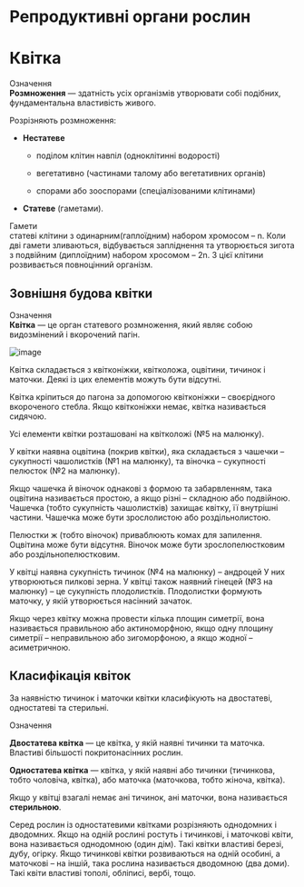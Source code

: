 # Репродуктивнi органи рослин

Квітка
======

<div class="eoz-wrap">
<span class="eoz">Означення</span>
<div class="eoz-text">
<b>Розмноження</b> — здатнiсть усiх органiзмiв утворювати собi подiбних, фундаментальна властивiсть живого.
</div>
</div>

Розрізняють розмноження:

-   **Нестатеве**

    -   поділом клітин навпіл (одноклітинні водорості)

    -   вегетативно (частинами талому або вегетативних органів)

    -   спорами або зооспорами (спеціалізованими клітинами)

-   **Статеве** (гаметами).

<div class="ebio-wrap">
<span class="ebio">Гамети</span>
<div class="ebio-text">
статевi клiтини з одинарним(гаплоїдним) набором хромосом – n. Коли двi гамети зливаються, вiдбувається заплiднення та утворюється зигота з подвiйним (диплоїдним) набором хросомом – 2n. З цiєї клiтини розвивається повноцiнний органiзм.
</div>
</div>

Зовнішня будова квітки
----------------------
<div class="eoz-wrap">
<span class="eoz">Означення</span>
<div class="eoz-text">
<b>Квiтка</b> — це орган статевого розмноження, який являє собою видозмiнений i вкорочений пагiн.
</div>
</div>

![image](pic1)

Квітка складається з <span class="p1">квітконіжки</span>, <span class="p1">квітколожа</span>,
<span class="p1">оцвітини</span>, <span class="p1">тичинок</span> і <span class="p1">маточки</span>. Деякі із цих елементів
можуть бути відсутні.

Квітка кріпиться до пагона за допомогою <span class="p1">квітконіжки</span> – своєрідного
вкороченого стебла. Якщо квітконіжки немає, квітка називається сидячою.

Усі елементи квітки розташовані на <span class="p1">квітколожі</span> (№5 на малюнку).

У квітки наявна <span class="p1">оцвітина</span> (покрив квітки), яка складається з
<span class="p1">чашечки</span> – сукупності чашолистків (№1 на малюнку), та <span class="p1">віночка</span>
– сукупності пелюсток (№2 на малюнку).

Якщо чашечка й віночок однакові з формою та забарвленням, така оцвітина
називається простою, а якщо різні – складною або подвійною. Чашечка
(тобто сукупність чашолистків) захищає квітку, її внутрішні частини.
Чашечка може бути зрослолистою або роздільнолистою.

Пелюстки ж (тобто віночок) приваблюють комах для запилення. Оцвітина
може бути відсутня. Віночок може бути зрослопелюстковим або
роздільнопелюстковим.

У квітці наявна сукупність тичинок (№4 на малюнку) – <span class="p1">андроцей</span> У
них утворюються пилкові зерна. У квітці також наявний <span class="p1">гінецей</span> (№3
на малюнку) – це сукупність плодолистків. Плодолистки формують маточку,
у якій утворюється насінний зачаток.

Якщо через квітку можна провести кілька площин симетрії, вона
називається правильною або <span class="p1">актиноморфною</span>, якщо одну площину симетрії –
<span class="p1">неправильною</span> або <span class="p1">зигоморфоною</span>, а якщо жодної – <span class="p1">асиметричною</span>.

Класифікація квіток
-------------------

За наявністю <span class="p1">тичинок</span> і <span class="p1">маточки</span> квітки класифікують на
<span class="p1">двостатеві</span>, <span class="p1">одностатеві</span> та <span class="p1">стерильні</span>.

<div class="eoz-wrap">
<span class="eoz">Означення</span>
<div class="eoz-text">
<p><b>Двостатева квiтка</b> — це квiтка, у якiй наявнi тичинки та маточка. Властивi
бiльшостi покритонасiнних рослин.</p>

<p><b>Одностатева квiтка</b> — квiтка, у якiй наявнi або тичинки (тичинкова,
тобто чоловiча, квiтка), або маточка (маточкова, тобто жiноча, квiтка).</p>

Якщо у квiтцi взагалi немає анi тичинок, анi маточки, вона називається <b>стерильною</b>.
</div>
</div>

Серед рослин із одностатевими квітками розрізняють однодомних і
дводомних. Якщо на одній рослині ростуть і тичинкові, і маточкові квіти,
вона називається <span class="p1">однодомною</span> (один дім). Такі квітки властиві березі,
дубу, огірку. Якщо тичинкові квітки розвиваються на одній особині, а
маточкові – на іншій, така рослина називається <span class="p1">дводомною</span> (два доми).
Такі квіти властиві тополі, обліписі, вербі, тощо.


